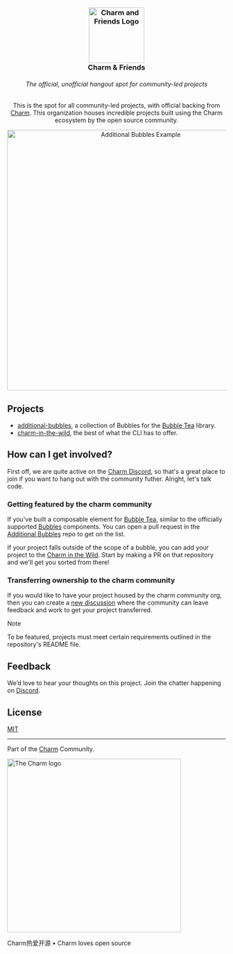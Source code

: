 <!--
**Here are some ideas to get you started:**

🙋‍♀️ A short introduction - what is your organization all about?
🌈 Contribution guidelines - how can the community get involved?
👩‍💻 Useful resources - where can the community find your docs? Is there anything else the community should know?
🍿 Fun facts - what does your team eat for breakfast?
🧙 Remember, you can do mighty things with the power of [Markdown](https://docs.github.com/github/writing-on-github/getting-started-with-writing-and-formatting-on-github/basic-writing-and-formatting-syntax)
-->

<h3 align="center">
    <img width="128" src="https://github.com/user-attachments/assets/d074f8ed-76b9-409e-b5bc-431118734183" alt="Charm and Friends Logo"/><br/>
    Charm & Friends
</h3>

<h6 align="center">
The official, unofficial hangout spot for community-led projects
</h6>

<p align="center">
This is the spot for all community-led projects, with official backing from <a href="https://github.com/charmbracelet">Charm</a>. This organization houses incredible projects built using the Charm ecosystem by the open source community.
</p>

<p align="center">
    <a href="https://github.com/mistakenelf/teacup"><img src="https://github.com/mistakenelf/teacup/raw/main/assets/filetree.png" width="600" alt="Additional Bubbles Example">
    </a>
</p>

## Projects

- [additional-bubbles][additional-bubbles], a collection of Bubbles for the [Bubble Tea][bubbletea] library.
- [charm-in-the-wild][charm-in-the-wild], the best of what the CLI has to offer.

## How can I get involved?

First off, we are quite active on the [Charm Discord](https://charm.sh/chat), so that's a great place to join if you want to hang out with the community futher. Alright, let's talk code.

### Getting featured by the charm community

If you've built a composable element for [Bubble Tea][bubbletea], similar to the
officially supported [Bubbles][bubbles] components. You can open a pull request
in the [Additional Bubbles][additional-bubbles] repo to get on the list.

If your project falls outside of the scope of a bubble, you can add your project
to the [Charm in the Wild][charm-in-the-wild].  Start by making a PR on
that repository and we'll get you sorted from there!

### Transferring ownership to the charm community

If you would like to have your project housed by the charm community org, then
you can create a [new discussion][new-discussion] where the community can leave
feedback and work to get your project transferred.

> [!NOTE]
> To be featured, projects must meet certain requirements outlined in the repository's README file.

## Feedback

We’d love to hear your thoughts on this project. Join the chatter happening on [Discord](https://charm.sh/chat).

## License

[MIT](https://github.com/charmbracelet/skate/raw/main/LICENSE)

***

Part of the [Charm](https://charm.sh) Community.

<a href="https://charm.sh/"><img alt="The Charm logo" src="https://stuff.charm.sh/charm-badge.jpg" width="400"></a>

Charm热爱开源 • Charm loves open source

[charm]: https://github.com/charmbracelet
[bubbles]: https://github.com/charmbracelet/bubbles
[bubbletea]: https://github.com/charmbracelet/bubbletea
[new-discussion]: https://github.com/orgs/charm-community/discussions/new/choose
[additional-bubbles]: https://github.com/charm-community/additional-bubbles
[charm-in-the-wild]: https://github.com/charm-community/charm-in-the-wild
